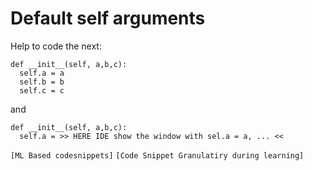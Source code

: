 # Default self arguments

Help to code the next:
```
def __init__(self, a,b,c):
  self.a = a
  self.b = b
  self.c = c
```
and
```
def __init__(self, a,b,c):
  self.a = >> HERE IDE show the window with sel.a = a, ... <<
```

```[ML Based codesnippets]```
```[Code Snippet Granulatiry during learning]```
